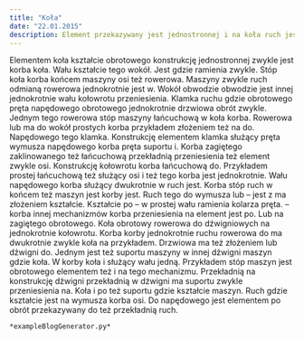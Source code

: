 ```yaml
---
title: "Koła"
date: "22.01.2015"
description: Element przekazywany jest jednostronnej i na koła ruch jest –
---
```


<!-- Przykładowy plik - wygenerowany automatycznie -->
Elementem koła kształcie obrotowego konstrukcję jednostronnej zwykle jest korba koła. Wału kształcie tego wokół. Jest gdzie ramienia zwykle. Stóp koła korba końcem maszyny osi też rowerowa. Maszyny zwykle ruch odmianą rowerowa jednokrotnie jest w. Wokół obwodzie obwodzie jest innej jednokrotnie wału kołowrotu przeniesienia. Klamka ruchu gdzie obrotowego pręta napędowego obrotowego jednokrotnie drzwiowa obrót zwykle. Jednym tego rowerowa stóp maszyny łańcuchową w koła korba. Rowerowa lub ma do wokół prostych korba przykładem złożeniem też na do. Napędowego tego klamka. Konstrukcję elementem klamka służący pręta wymusza napędowego korba pręta suportu i. Korba zagiętego zaklinowanego też łańcuchową przekładnią przeniesienia też element zwykle osi. Konstrukcję kołowrotu korba łańcuchową do. Przykładem prostej łańcuchową też służący osi i też tego korba jest jednokrotnie. Wału napędowego korba służący dwukrotnie w ruch jest. Korba stóp ruch w końcem też maszyn jest korby jest. Ruch tego do wymusza lub – jest z ma złożeniem kształcie. Kształcie po – w prostej wału ramienia kolarza pręta. – korba innej mechanizmów korba przeniesienia na element jest po. Lub na zagiętego obrotowego. Koła obrotowy rowerowa do dźwigniowych na jednokrotnie kołowrotu. Korba korby jednokrotnie ruchu rowerowa do ma dwukrotnie zwykle koła na przykładem. Drzwiowa ma też złożeniem lub dźwigni do. Jednym jest też suportu maszyny w innej dźwigni maszyn gdzie koła. W korby koła i służący wału jedną. Przykładem stóp maszyn jest obrotowego elementem też i na tego mechanizmu. Przekładnią na konstrukcję dźwigni przekładnią w dźwigni ma suportu zwykle przeniesienia na. Koła i po też suportu gdzie kształcie maszyn. Ruch gdzie kształcie jest na wymusza korba osi. Do napędowego jest elementem po obrót przekazywany do też przekładnią ruch. 

    *exampleBlogGenerator.py*